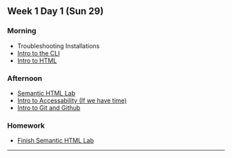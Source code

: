 ## Week 1 Day 1 (Sun 29)

### Morning

- Troubleshooting Installations
- [Intro to the CLI][1]
- [Intro to HTML][2]

### Afternoon


- [Semantic HTML Lab][3]
- [Intro to Accessability (If we have time)][3a]
- [Intro to Git and Github][4]

### Homework

- [Finish Semantic HTML Lab][3]

[1]: ./intro-to-the-cli/
[2]: ./intro-to-html/
[3]: ./SemanticHTML-Lab/
[3a]: ./intro-to-accessibility/
[4]: ./intro-to-git-and-github/

---
